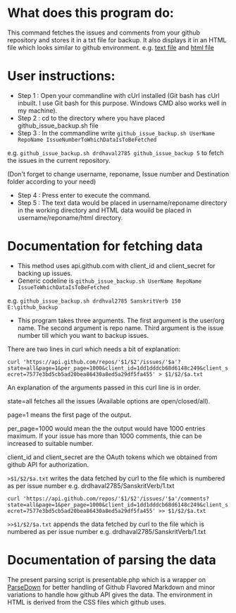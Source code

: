 # What does this program do:
This command fetches the issues and comments from your github repository and stores it in a txt file for backup. It also displays it in an HTML file which looks similar to github environment.
e.g. [text file](http://drdhaval2785.github.io/github_issue_backup/sanskrit-lexicon/CORRECTIONS/2.txt) and [html file](http://drdhaval2785.github.io/github_issue_backup/sanskrit-lexicon/CORRECTIONS/html/2.html)

# User instructions:
* Step 1 : Open your commandline with cUrl installed (Git bash has cUrl inbuilt. I use Git bash for this purpose. Windows CMD also works well in my machine).
* Step 2 : cd to the directory where you have placed github_issue_backup.sh file
* Step 3 : In the commandline write `github_issue_backup.sh UserName RepoName IssueNumberToWhichDataIsToBeFetched`

e.g. `github_issue_backup.sh drdhaval2785 github_issue_backup 5` to fetch the issues in the current repository.

(Don't forget to change username, reponame, Issue number and Destination folder according to your need)

* Step 4 : Press enter to execute the command.
* Step 5 : The text data would be placed in username/reponame directory in the working directory and HTML data wouild be placed in username/reponame/html directory.

# Documentation for fetching data
* This method uses api.github.com with client_id and client_secret for backing up issues. 
* Generic codeline is `github_issue_backup.sh UserName RepoName IssueToWhichDataIsToBeFetched`

e.g. `github_issue_backup.sh drdhval2785 SanskritVerb 150 E:\github_backup`

* This program takes three arguments.
The first argument is the user/org name. The second argument is repo name. Third argument is the issue number till which you want to backup issues.

There are two lines in curl which needs a bit of explanation:

```curl 'https://api.github.com/repos/'$1/$2'/issues/'$a'?state=all&page=1&per_page=1000&client_id=1dd1dddcb68d6148c249&client_secret=7577e3bd5cb5ad20bea86430a8ed5a29df5fa455' > $1/$2/$a.txt```

An explanation of the arguments passed in this curl line is in order.

state=all fetches all the issues (Available options are open/closed/all).

page=1 means the first page of the output.

per_page=1000 would mean the the output would have 1000 entries maximum. If your issue has more than 1000 comments, thie can be increased to suitable number.

client_id and client_secret are the OAuth tokens which we obtained from github API for authorization.

`>$1/$2/$a.txt` writes the data fetched by curl to the file which is numbered as per issue number e.g. drdhaval2785/SanskritVerb/1.txt

```curl 'https://api.github.com/repos/'$1/$2'/issues/'$a'/comments?state=all&page=1&per_page=1000&client_id=1dd1dddcb68d6148c249&client_secret=7577e3bd5cb5ad20bea86430a8ed5a29df5fa455' >> $1/$2/$a.txt```
   
`>>$1/$2/$a.txt` appends the data fetched by curl to the file which is numbered as per issue number e.g. drdhaval2785/SanskritVerb/1.txt

# Documentation of parsing the data
The present parsing script is presentable.php which is a wrapper on [ParseDown](http://parsedown.org/) for better handling of Github Flavored Markdown and minor variations to handle how github API gives the data.
The environment in HTML is derived from the CSS files which github uses.